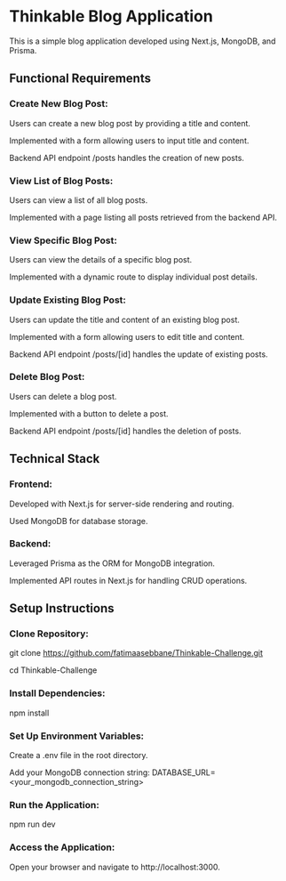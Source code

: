 # Thinkable Blog Application
This is a simple blog application developed using Next.js, MongoDB, and Prisma.

## Functional Requirements

### Create New Blog Post:

Users can create a new blog post by providing a title and content.

Implemented with a form allowing users to input title and content.

Backend API endpoint /posts handles the creation of new posts.

### View List of Blog Posts:

Users can view a list of all blog posts.

Implemented with a page listing all posts retrieved from the backend API.

### View Specific Blog Post:

Users can view the details of a specific blog post.

Implemented with a dynamic route to display individual post details.

### Update Existing Blog Post:

Users can update the title and content of an existing blog post.

Implemented with a form allowing users to edit title and content.

Backend API endpoint /posts/[id] handles the update of existing posts.

### Delete Blog Post:

Users can delete a blog post.

Implemented with a button to delete a post.

Backend API endpoint /posts/[id] handles the deletion of posts.

## Technical Stack
### Frontend:
Developed with Next.js for server-side rendering and routing.

Used MongoDB for database storage.

### Backend:
Leveraged Prisma as the ORM for MongoDB integration.

Implemented API routes in Next.js for handling CRUD operations.

## Setup Instructions
### Clone Repository:

git clone https://github.com/fatimaasebbane/Thinkable-Challenge.git

cd Thinkable-Challenge

### Install Dependencies:

npm install

### Set Up Environment Variables:

Create a .env file in the root directory.

Add your MongoDB connection string:
DATABASE_URL=<your_mongodb_connection_string>

### Run the Application:
npm run dev

### Access the Application:
Open your browser and navigate to http://localhost:3000.
